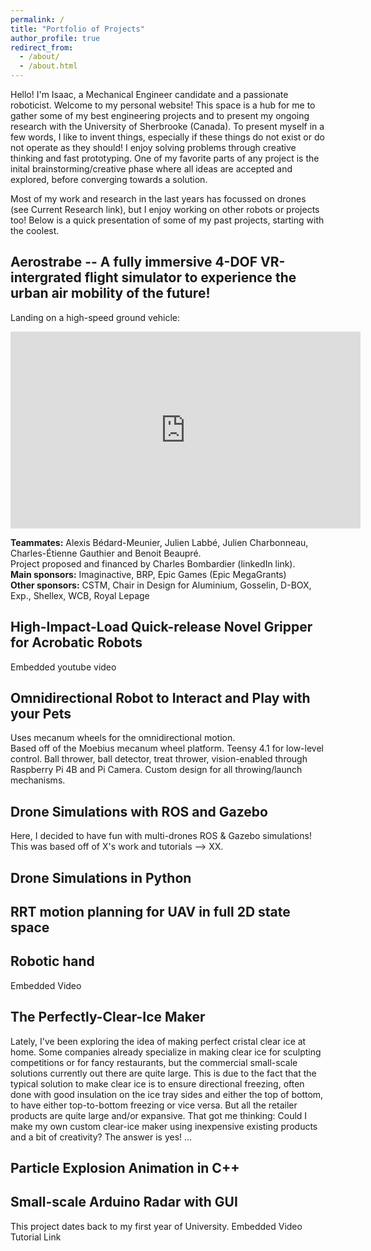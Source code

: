 ```yaml
---
permalink: /
title: "Portfolio of Projects"
author_profile: true
redirect_from: 
  - /about/
  - /about.html
---
```


Hello! I'm Isaac, a Mechanical Engineer candidate and a passionate roboticist. Welcome to my personal website! This space is a hub for me to gather some of my best engineering projects and to present my ongoing research with the University of Sherbrooke (Canada).
To present myself in a few words, I like to invent things, especially if these things do not exist or do not operate as they should! I enjoy solving problems through creative thinking and fast prototyping. One of my favorite parts of any project is the inital brainstorming/creative phase where all ideas are accepted and explored, before converging towards a solution.

Most of my work and research in the last years has focussed on drones (see Current Research link), but I enjoy working on other robots or projects too! Below is a quick presentation of some of my past projects, starting with the coolest.

<!--Lets go in coolness order -->

## Aerostrabe -- A fully immersive 4-DOF VR-intergrated flight simulator to experience the urban air mobility of the future!
Landing on a high-speed ground vehicle:
<iframe 
  width="560" 
  height="315" 
  src="https://www.youtube.com//embed/aee_68XI4RY" 
  frameborder="0" 
  allow="accelerometer; autoplay; clipboard-write; encrypted-media; gyroscope; picture-in-picture; web-share"
  allowfullscreen>
</iframe>

**Teammates:** Alexis Bédard-Meunier, Julien Labbé, Julien Charbonneau, Charles-Étienne Gauthier and Benoit Beaupré.  
Project proposed and financed by Charles Bombardier (linkedIn link).  
**Main sponsors:** Imaginactive, BRP, Epic Games (Epic MegaGrants)  
**Other sponsors:** CSTM, Chair in Design for Aluminium, Gosselin, D-BOX, Exp., Shellex, WCB, Royal Lepage  

## High-Impact-Load Quick-release Novel Gripper for Acrobatic Robots
Embedded youtube video


## Omnidirectional Robot to Interact and Play with your Pets
Uses mecanum wheels for the omnidirectional motion.  
Based off of the Moebius mecanum wheel platform.
Teensy 4.1 for low-level control.
Ball thrower, ball detector, treat thrower, vision-enabled through Raspberry Pi 4B and Pi Camera.
Custom design for all throwing/launch mechanisms.

## Drone Simulations with ROS and Gazebo
Here, I decided to have fun with multi-drones ROS & Gazebo simulations! This was based off of X's work and tutorials --> XX.


## Drone Simulations in Python


## RRT motion planning for UAV in full 2D state space


## Robotic hand
Embedded Video

## The Perfectly-Clear-Ice Maker
Lately, I've been exploring the idea of making perfect cristal clear ice at home. Some companies already specialize in making clear ice for sculpting competitions or for fancy restaurants, but the commercial small-scale solutions currently out there are quite large. This is due to the fact that the typical solution to make clear ice is to ensure directional freezing, often done with good insulation on the ice tray sides and either the top of bottom, to have either top-to-bottom freezing or vice versa. But all the retailer products are quite large and/or expansive. That got me thinking: Could I make my own custom clear-ice maker using inexpensive existing products and a bit of creativity?
The answer is yes! ...

## Particle Explosion Animation in C++


## Small-scale Arduino Radar with GUI
This project dates back to my first year of University.
Embedded Video
Tutorial Link

<!-- This is the front page of a website that is powered by the [Academic Pages template](https://github.com/academicpages/academicpages.github.io) and hosted on GitHub pages. [GitHub pages](https://pages.github.com) is a free service in which websites are built and hosted from code and data stored in a GitHub repository, automatically updating when a new commit is made to the repository. This template was forked from the [Minimal Mistakes Jekyll Theme](https://mmistakes.github.io/minimal-mistakes/) created by Michael Rose, and then extended to support the kinds of content that academics have: publications, talks, teaching, a portfolio, blog posts, and a dynamically-generated CV. You can fork [this template](https://github.com/academicpages/academicpages.github.io) right now, modify the configuration and markdown files, add your own PDFs and other content, and have your own site for free, with no ads!

A data-driven personal website
======
Like many other Jekyll-based GitHub Pages templates, Academic Pages makes you separate the website's content from its form. The content & metadata of your website are in structured markdown files, while various other files constitute the theme, specifying how to transform that content & metadata into HTML pages. You keep these various markdown (.md), YAML (.yml), HTML, and CSS files in a public GitHub repository. Each time you commit and push an update to the repository, the [GitHub pages](https://pages.github.com/) service creates static HTML pages based on these files, which are hosted on GitHub's servers free of charge.

Many of the features of dynamic content management systems (like Wordpress) can be achieved in this fashion, using a fraction of the computational resources and with far less vulnerability to hacking and DDoSing. You can also modify the theme to your heart's content without touching the content of your site. If you get to a point where you've broken something in Jekyll/HTML/CSS beyond repair, your markdown files describing your talks, publications, etc. are safe. You can rollback the changes or even delete the repository and start over - just be sure to save the markdown files! Finally, you can also write scripts that process the structured data on the site, such as [this one](https://github.com/academicpages/academicpages.github.io/blob/master/talkmap.ipynb) that analyzes metadata in pages about talks to display [a map of every location you've given a talk](https://academicpages.github.io/talkmap.html).

Getting started
======
1. Register a GitHub account if you don't have one and confirm your e-mail (required!)
1. Fork [this template](https://github.com/academicpages/academicpages.github.io) by clicking the "Use this template" button in the top right. 
1. Go to the repository's settings (rightmost item in the tabs that start with "Code", should be below "Unwatch"). Rename the repository "[your GitHub username].github.io", which will also be your website's URL.
1. Set site-wide configuration and create content & metadata (see below -- also see [this set of diffs](http://archive.is/3TPas) showing what files were changed to set up [an example site](https://getorg-testacct.github.io) for a user with the username "getorg-testacct")
1. Upload any files (like PDFs, .zip files, etc.) to the files/ directory. They will appear at https://[your GitHub username].github.io/files/example.pdf.  
1. Check status by going to the repository settings, in the "GitHub pages" section

Site-wide configuration
------
The main configuration file for the site is in the base directory in [_config.yml](https://github.com/academicpages/academicpages.github.io/blob/master/_config.yml), which defines the content in the sidebars and other site-wide features. You will need to replace the default variables with ones about yourself and your site's github repository. The configuration file for the top menu is in [_data/navigation.yml](https://github.com/academicpages/academicpages.github.io/blob/master/_data/navigation.yml). For example, if you don't have a portfolio or blog posts, you can remove those items from that navigation.yml file to remove them from the header. 

Create content & metadata
------
For site content, there is one markdown file for each type of content, which are stored in directories like _publications, _talks, _posts, _teaching, or _pages. For example, each talk is a markdown file in the [_talks directory](https://github.com/academicpages/academicpages.github.io/tree/master/_talks). At the top of each markdown file is structured data in YAML about the talk, which the theme will parse to do lots of cool stuff. The same structured data about a talk is used to generate the list of talks on the [Talks page](https://academicpages.github.io/talks), each [individual page](https://academicpages.github.io/talks/2012-03-01-talk-1) for specific talks, the talks section for the [CV page](https://academicpages.github.io/cv), and the [map of places you've given a talk](https://academicpages.github.io/talkmap.html) (if you run this [python file](https://github.com/academicpages/academicpages.github.io/blob/master/talkmap.py) or [Jupyter notebook](https://github.com/academicpages/academicpages.github.io/blob/master/talkmap.ipynb), which creates the HTML for the map based on the contents of the _talks directory).

**Markdown generator**

The repository includes [a set of Jupyter notebooks](https://github.com/academicpages/academicpages.github.io/tree/master/markdown_generator
) that converts a CSV containing structured data about talks or presentations into individual markdown files that will be properly formatted for the Academic Pages template. The sample CSVs in that directory are the ones I used to create my own personal website at stuartgeiger.com. My usual workflow is that I keep a spreadsheet of my publications and talks, then run the code in these notebooks to generate the markdown files, then commit and push them to the GitHub repository.

How to edit your site's GitHub repository
------
Many people use a git client to create files on their local computer and then push them to GitHub's servers. If you are not familiar with git, you can directly edit these configuration and markdown files directly in the github.com interface. Navigate to a file (like [this one](https://github.com/academicpages/academicpages.github.io/blob/master/_talks/2012-03-01-talk-1.md) and click the pencil icon in the top right of the content preview (to the right of the "Raw | Blame | History" buttons). You can delete a file by clicking the trashcan icon to the right of the pencil icon. You can also create new files or upload files by navigating to a directory and clicking the "Create new file" or "Upload files" buttons. 

Example: editing a markdown file for a talk
![Editing a markdown file for a talk](/images/editing-talk.png)

For more info
------
More info about configuring Academic Pages can be found in [the guide](https://academicpages.github.io/markdown/), the [growing wiki](https://github.com/academicpages/academicpages.github.io/wiki), and you can always [ask a question on GitHub](https://github.com/academicpages/academicpages.github.io/discussions). The [guides for the Minimal Mistakes theme](https://mmistakes.github.io/minimal-mistakes/docs/configuration/) (which this theme was forked from) might also be helpful. -->

